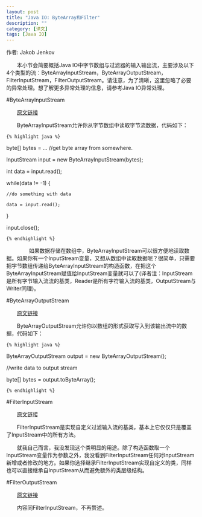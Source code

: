 ```yaml
---
layout: post
title: "Java IO: ByteArray和Filter"
description: ""
category: [译文]
tags: [Java IO]
---
```

<link rel="stylesheet" href="{{ site.baseurl }}/css/pygments.css">

作者: Jakob Jenkov

　　本小节会简要概括Java IO中字节数组与过滤器的输入输出流，主要涉及以下4个类型的流：ByteArrayInputStream，ByteArrayOutputStream，FilterInputStream，FilterOutputStream。请注意，为了清晰，这里忽略了必要的异常处理。想了解更多异常处理的信息，请参考Java IO异常处理。

#ByteArrayInputStream

　　[原文链接](http://tutorials.jenkov.com/java-io/bytearrayinputstream.html)

　　ByteArrayInputStream允许你从字节数组中读取字节流数据，代码如下：

    {% highlight java %} 

byte[] bytes = ... //get byte array from somewhere.

InputStream input = new ByteArrayInputStream(bytes);

int data = input.read();

while(data != -1) {

    //do something with data

    data = input.read();

}

input.close();

    {% endhighlight %}
　　
　　如果数据存储在数组中，ByteArrayInputStream可以很方便地读取数据。如果你有一个InputStream变量，又想从数组中读取数据呢？很简单，只需要把字节数组传递给ByteArrayInputStream的构造函数，在把这个ByteArrayInputStream赋值给InputStream变量就可以了(译者注：InputStream是所有字节输入流流的基类，Reader是所有字符输入流的基类，OutputStream与Writer同理)。
	
<!-- more -->
	
#ByteArrayOutputStream

　　[原文链接](http://tutorials.jenkov.com/java-io/bytearrayoutputstream.html)
	
　　ByteArrayOutputStream允许你以数组的形式获取写入到该输出流中的数据，代码如下：

    {% highlight java %} 

ByteArrayOutputStream output = new ByteArrayOutputStream();

//write data to output stream

byte[] bytes = output.toByteArray();

    {% endhighlight %}
	
#FilterInputStream

　　[原文链接](http://tutorials.jenkov.com/java-io/filterinputstream.html)
	
　　FilterInputStream是实现自定义过滤输入流的基类，基本上它仅仅只是覆盖了InputStream中的所有方法。
	
　　就我自己而言，我没发现这个类明显的用途。除了构造函数取一个InputStream变量作为参数之外，我没看到FilterInputStream任何对InputStream新增或者修改的地方。如果你选择继承FilterInputStream实现自定义的类，同样也可以直接继承自InputStream从而避免额外的类层级结构。
	
#FilterOutputStream

　　[原文链接](http://tutorials.jenkov.com/java-io/filteroutputstream.html)

　　内容同FilterInputStream，不再赘述。